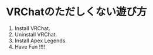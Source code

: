 # VRChatのただしくない遊び方
1. Install VRChat.
2. Uninstall VRChat.
3. Install Apex Legends.
4. Have Fun !!!!